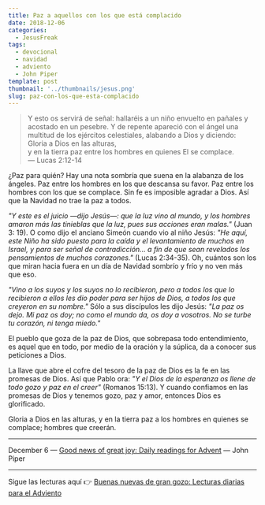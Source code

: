 ```yaml
---
title: Paz a aquellos con los que está complacido
date: 2018-12-06
categories:
  - JesusFreak
tags:
  - devocional
  - navidad
  - adviento
  - John Piper
template: post
thumbnail: '../thumbnails/jesus.png'
slug: paz-con-los-que-esta-complacido
---
```


> Y esto os servirá de señal: hallaréis a un niño envuelto en pañales y acostado en un pesebre. Y de repente apareció con el ángel una multitud de los ejércitos celestiales, alabando a Dios y diciendo:<br>
> Gloria a Dios en las alturas,<br>
> y en la tierra paz entre los hombres en quienes El se complace. <br>
> — Lucas 2:12-14

¿Paz para quién? Hay una nota sombría que suena en la alabanza de los ángeles. Paz entre los hombres en los que descansa su favor. Paz entre los hombres con los que se complace. Sin fe es imposible agradar a Dios. Así que la Navidad no trae la paz a todos.

*"Y este es el juicio —dijo Jesús—: que la luz vino al mundo, y los hombres amaron más las tinieblas que la luz, pues sus acciones eran malas."* (Juan 3: 19). O como dijo el anciano Simeón cuando vio al niño Jesús: *"He aquí, este Niño ha sido puesto para la caída y el levantamiento de muchos en Israel, y para ser señal de contradicción... a fin de que sean revelados los pensamientos de muchos corazones."* (Lucas 2:34-35). Oh, cuántos son los que miran hacia fuera en un día de Navidad sombrío y frío y no ven más que eso.

*"Vino a los suyos y los suyos no lo recibieron, pero a todos los que lo recibieron a ellos les dio poder para ser hijos de Dios, a todos los que creyeron en su nombre."* Sólo a sus discípulos les dijo Jesús: *"La paz os dejo. Mi paz os doy; no como el mundo da, os doy a vosotros. No se turbe tu corazón, ni tenga miedo."*

El pueblo que goza de la paz de Dios, que sobrepasa todo entendimiento, es aquel que en todo, por medio de la oración y la súplica, da a conocer sus peticiones a Dios.

La llave que abre el cofre del tesoro de la paz de Dios es la fe en las promesas de Dios. Así que Pablo ora: *"Y el Dios de la esperanza os llene de todo gozo y paz en el creer"* (Romanos 15:13). Y cuando confiamos en las promesas de Dios y tenemos gozo, paz y amor, entonces Dios es glorificado.

Gloria a Dios en las alturas, y en la tierra paz a los hombres en quienes se complace; hombres que creerán.

---

December 6 — [Good news of great joy: Daily readings for Advent](https://www.desiringgod.org/books/good-news-of-great-joy) — John Piper

---

Sigue las lecturas aquí 👉 [Buenas nuevas de gran gozo: Lecturas diarias para el Adviento](/buenas-nuevas-de-gran-gozo-lecturas-diarias-para-adviento)